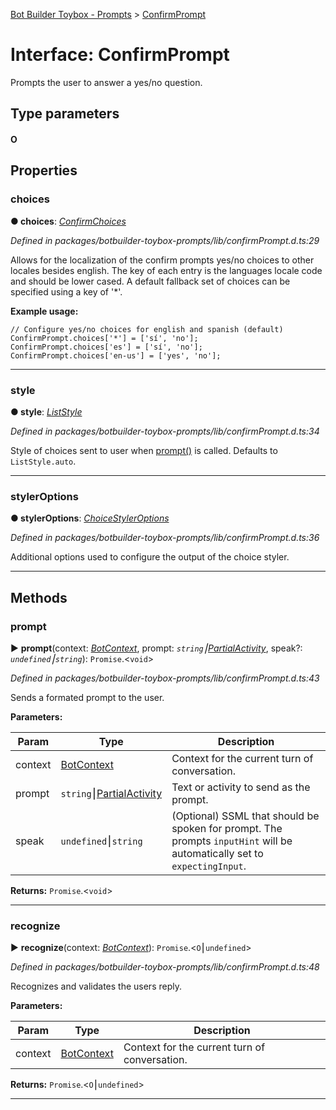 [Bot Builder Toybox - Prompts](../README.md) > [ConfirmPrompt](../interfaces/botbuilder_toybox_prompts.confirmprompt.md)



# Interface: ConfirmPrompt


Prompts the user to answer a yes/no question.

## Type parameters
#### O 

## Properties
<a id="choices"></a>

###  choices

**●  choices**:  *[ConfirmChoices](botbuilder_toybox_prompts.confirmchoices.md)* 

*Defined in packages/botbuilder-toybox-prompts/lib/confirmPrompt.d.ts:29*



Allows for the localization of the confirm prompts yes/no choices to other locales besides english. The key of each entry is the languages locale code and should be lower cased. A default fallback set of choices can be specified using a key of '*'.

**Example usage:**

    // Configure yes/no choices for english and spanish (default)
    ConfirmPrompt.choices['*'] = ['sí', 'no'];
    ConfirmPrompt.choices['es'] = ['sí', 'no'];
    ConfirmPrompt.choices['en-us'] = ['yes', 'no'];




___

<a id="style"></a>

###  style

**●  style**:  *[ListStyle](../enums/botbuilder_toybox_prompts.liststyle.md)* 

*Defined in packages/botbuilder-toybox-prompts/lib/confirmPrompt.d.ts:34*



Style of choices sent to user when [prompt()](#prompt) is called. Defaults to `ListStyle.auto`.




___

<a id="styleroptions"></a>

###  stylerOptions

**●  stylerOptions**:  *[ChoiceStylerOptions]()* 

*Defined in packages/botbuilder-toybox-prompts/lib/confirmPrompt.d.ts:36*



Additional options used to configure the output of the choice styler.




___


## Methods
<a id="prompt"></a>

###  prompt

► **prompt**(context: *[BotContext]()*, prompt: *`string`⎮[Partial]()[Activity]()*, speak?: *`undefined`⎮`string`*): `Promise`.<`void`>



*Defined in packages/botbuilder-toybox-prompts/lib/confirmPrompt.d.ts:43*



Sends a formated prompt to the user.


**Parameters:**

| Param | Type | Description |
| ------ | ------ | ------ |
| context | [BotContext]()   |  Context for the current turn of conversation. |
| prompt | `string`⎮[Partial]()[Activity]()   |  Text or activity to send as the prompt. |
| speak | `undefined`⎮`string`   |  (Optional) SSML that should be spoken for prompt. The prompts `inputHint` will be automatically set to `expectingInput`. |





**Returns:** `Promise`.<`void`>





___

<a id="recognize"></a>

###  recognize

► **recognize**(context: *[BotContext]()*): `Promise`.<`O`⎮`undefined`>



*Defined in packages/botbuilder-toybox-prompts/lib/confirmPrompt.d.ts:48*



Recognizes and validates the users reply.


**Parameters:**

| Param | Type | Description |
| ------ | ------ | ------ |
| context | [BotContext]()   |  Context for the current turn of conversation. |





**Returns:** `Promise`.<`O`⎮`undefined`>





___


